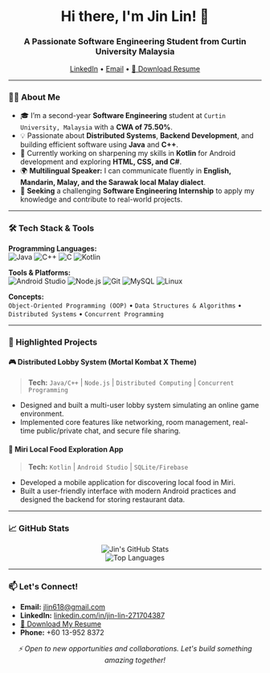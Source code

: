 <h1 align="center">Hi there, I'm Jin Lin! 👋</h1>
<h3 align="center">A Passionate Software Engineering Student from Curtin University Malaysia</h3>

<p align="center">
  <a href="https://linkedin.com/in/jin-lin-271704387">LinkedIn</a> •
  <a href="mailto:jlin618@gmail.com">Email</a> •
  <a href="https://github.com/JinLin618/JinLin618/raw/main/Jin_Lin_Resume.pdf">📄 Download Resume</a>
</p>

---

### 🧑‍💻 About Me

- 🎓 I’m a second-year **Software Engineering** student at `Curtin University, Malaysia` with a **CWA of 75.50%**.
- 💡 Passionate about **Distributed Systems**, **Backend Development**, and building efficient software using **Java** and **C++**.
- 🚀 Currently working on sharpening my skills in **Kotlin** for Android development and exploring **HTML, CSS, and C#**.
- 🌍 **Multilingual Speaker:** I can communicate fluently in **English, Mandarin, Malay, and the Sarawak local Malay dialect**.
- 🎯 **Seeking** a challenging **Software Engineering Internship** to apply my knowledge and contribute to real-world projects.

---

### 🛠️ Tech Stack & Tools

**Programming Languages:**  
![Java](https://img.shields.io/badge/Java-ED8B00?style=for-the-badge&logo=java&logoColor=white)
![C++](https://img.shields.io/badge/C++-00599C?style=for-the-badge&logo=c%2B%2B&logoColor=white)
![C](https://img.shields.io/badge/C-A8B9CC?style=for-the-badge&logo=c&logoColor=black)
![Kotlin](https://img.shields.io/badge/Kotlin-7F52FF?style=for-the-badge&logo=kotlin&logoColor=white)

**Tools & Platforms:**  
![Android Studio](https://img.shields.io/badge/Android_Studio-3DDC84?style=for-the-badge&logo=android-studio&logoColor=white)
![Node.js](https://img.shields.io/badge/Node.js-339933?style=for-the-badge&logo=nodedotjs&logoColor=white)
![Git](https://img.shields.io/badge/Git-F05032?style=for-the-badge&logo=git&logoColor=white)
![MySQL](https://img.shields.io/badge/MySQL-4479A1?style=for-the-badge&logo=mysql&logoColor=white)
![Linux](https://img.shields.io/badge/Linux-FCC624?style=for-the-badge&logo=linux&logoColor=black)

**Concepts:**  
`Object-Oriented Programming (OOP)` • `Data Structures & Algorithms` • `Distributed Systems` • `Concurrent Programming`

---

### 📌 Highlighted Projects

#### 🎮 Distributed Lobby System (Mortal Kombat X Theme)
> **Tech:** `Java/C++` | `Node.js` | `Distributed Computing` | `Concurrent Programming`
- Designed and built a multi-user lobby system simulating an online game environment.
- Implemented core features like networking, room management, real-time public/private chat, and secure file sharing.

#### 📱 Miri Local Food Exploration App
> **Tech:** `Kotlin` | `Android Studio` | `SQLite/Firebase`
- Developed a mobile application for discovering local food in Miri.
- Built a user-friendly interface with modern Android practices and designed the backend for storing restaurant data.

---

### 📈 GitHub Stats

<p align="center">
  <img src="https://github-readme-stats.vercel.app/api?username=<yourusername>&show_icons=true&theme=radical&hide_border=true" alt="Jin's GitHub Stats" />
  <br />
  <img src="https://github-readme-stats.vercel.app/api/top-langs/?username=<yourusername>&layout=compact&theme=radical&hide_border=true" alt="Top Languages" />
</p>

---

### 📫 Let's Connect!
- **Email:** [jlin618@gmail.com](mailto:jlin618@gmail.com)
- **LinkedIn:** [linkedin.com/in/jin-lin-271704387](https://linkedin.com/in/jin-lin-271704387)
- [📄 Download My Resume](https://github.com/yourusername/yourusername/raw/main/Jin_Lin_Resume.pdf)
- **Phone:** +60 13-952 8372

<p align="center">
  <i>⚡ Open to new opportunities and collaborations. Let's build something amazing together!</i>
</p>
